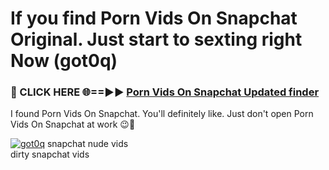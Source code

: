 # If you find Porn Vids On Snapchat Original. Just start to sexting right Now (got0q)

<h3>🔴 CLICK HERE 🌐==►► <a href="https://tinyurl.com/mtbk5fxa" rel="nofollow">Porn Vids On Snapchat Updated finder</a></h3>

I found Porn Vids On Snapchat. You'll definitely like. Just don't open Porn Vids On Snapchat at work 😉💬

[![got0q](https://i.imgur.com/Q8WKrnY.jpeg)](https://tinyurl.com/mtbk5fxa)
snapchat nude vids<br>
dirty snapchat vids